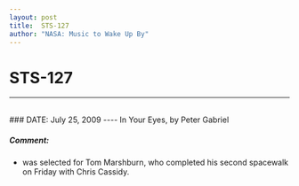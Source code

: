 ```yaml
---
layout: post
title:  STS-127
author: "NASA: Music to Wake Up By"
---
```


# STS-127
----
<br/>
### DATE: July 25, 2009
----
In Your Eyes, by Peter Gabriel

##### Comment:
* was selected for Tom Marshburn, who completed his second spacewalk on Friday with Chris Cassidy.
